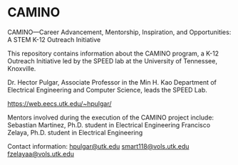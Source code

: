 # CAMINO
CAMINO—Career Advancement, Mentorship, Inspiration, and Opportunities: A STEM K-12 Outreach Initiative

This repository contains information about the CAMINO program, a K-12 Outreach Initiative led by the SPEED lab at the University of Tennessee, Knoxville. 

Dr. Hector Pulgar, Associate Professor in the Min H. Kao Department of Electrical Engineering and Computer Science, leads the SPEED Lab.

https://web.eecs.utk.edu/~hpulgar/

Mentors involved during the execution of the CAMINO project include:
Sebastian Martinez, Ph.D. student in Electrical Engineering
Francisco Zelaya, Ph.D. student in Electrical Engineering

Contact information: 
hpulgar@utk.edu
smart118@vols.utk.edu
fzelayaa@vols.utk.edu
